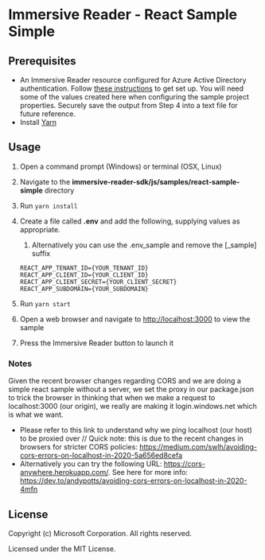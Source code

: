 # Immersive Reader - React Sample Simple

## Prerequisites

* An Immersive Reader resource configured for Azure Active Directory authentication. Follow [these instructions](https://docs.microsoft.com/en-us/azure/applied-ai-services/immersive-reader/how-to-create-immersive-reader) to get set up. You will need some of the values created here when configuring the sample project properties. Securely save the output from Step 4 into a text file for future reference.
* Install [Yarn](https://yarnpkg.com)

## Usage

1. Open a command prompt (Windows) or terminal (OSX, Linux)

1. Navigate to the **immersive-reader-sdk/js/samples/react-sample-simple** directory

1. Run `yarn install`

1. Create a file called **.env** and add the following, supplying values as appropriate.
    1. Alternatively you can use the .env_sample and remove the [_sample] suffix

    ```text
    REACT_APP_TENANT_ID={YOUR_TENANT_ID}
    REACT_APP_CLIENT_ID={YOUR_CLIENT_ID}
    REACT_APP_CLIENT_SECRET={YOUR_CLIENT_SECRET}
    REACT_APP_SUBDOMAIN={YOUR_SUBDOMAIN}
    ```

1. Run `yarn start`

1. Open a web browser and navigate to [http://localhost:3000](http://localhost:3000) to view the sample

1. Press the Immersive Reader button to launch it

### Notes
Given the recent browser changes regarding CORS and we are doing a simple react sample without a server,
we set the proxy in our package.json to trick the browser in thinking that when we make a request to localhost:3000 (our origin), we really are making it login.windows.net which is what we want.

- Please refer to this link to understand why we ping localhost (our host) to be proxied over
// Quick note: this is due to the recent changes in browsers for stricter CORS policies: https://medium.com/swlh/avoiding-cors-errors-on-localhost-in-2020-5a656ed8cefa
- Alternatively you can try the following URL: https://cors-anywhere.herokuapp.com/. See here for more info: https://dev.to/andypotts/avoiding-cors-errors-on-localhost-in-2020-4mfn


## License

Copyright (c) Microsoft Corporation. All rights reserved.

Licensed under the MIT License.
